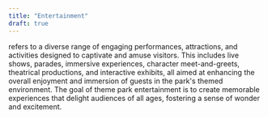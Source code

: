 ```yaml
---
title: "Entertainment"
draft: true
---
```


refers to a diverse range of engaging performances, attractions, and activities designed to captivate and amuse visitors. This includes live shows, parades, immersive experiences, character meet-and-greets, theatrical productions, and interactive exhibits, all aimed at enhancing the overall enjoyment and immersion of guests in the park's themed environment. The goal of theme park entertainment is to create memorable experiences that delight audiences of all ages, fostering a sense of wonder and excitement.